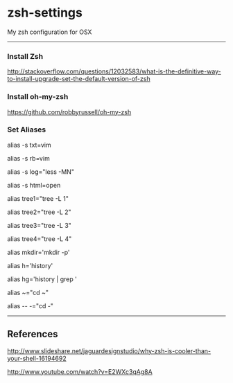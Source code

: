zsh-settings
============

My zsh configuration for OSX

-------------

### Install Zsh 
http://stackoverflow.com/questions/12032583/what-is-the-definitive-way-to-install-upgrade-set-the-default-version-of-zsh

### Install oh-my-zsh
https://github.com/robbyrussell/oh-my-zsh

### Set Aliases

alias -s txt=vim

alias -s rb=vim

alias -s log="less -MN"

alias -s html=open 

alias tree1="tree -L 1"

alias tree2="tree -L 2"

alias tree3="tree -L 3"

alias tree4="tree -L 4"


alias mkdir='mkdir -p'

alias h='history'

alias hg='history | grep '

alias ~="cd ~"

alias -- -="cd -"

-------------


## References 

http://www.slideshare.net/jaguardesignstudio/why-zsh-is-cooler-than-your-shell-16194692

http://www.youtube.com/watch?v=E2WXc3qAg8A
